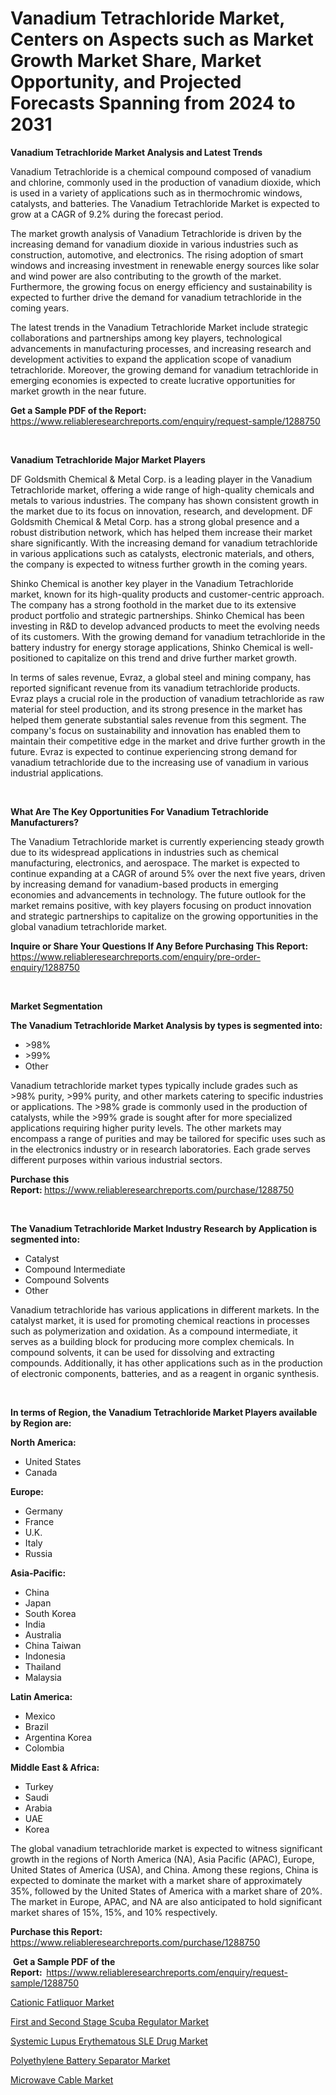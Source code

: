 <p><h1>Vanadium Tetrachloride Market, Centers on Aspects such as Market Growth Market Share, Market Opportunity, and Projected Forecasts Spanning from 2024 to 2031</h1></p><p><strong>Vanadium Tetrachloride Market Analysis and Latest Trends</strong></p>
<p><p>Vanadium Tetrachloride is a chemical compound composed of vanadium and chlorine, commonly used in the production of vanadium dioxide, which is used in a variety of applications such as in thermochromic windows, catalysts, and batteries. The Vanadium Tetrachloride Market is expected to grow at a CAGR of 9.2% during the forecast period. </p><p>The market growth analysis of Vanadium Tetrachloride is driven by the increasing demand for vanadium dioxide in various industries such as construction, automotive, and electronics. The rising adoption of smart windows and increasing investment in renewable energy sources like solar and wind power are also contributing to the growth of the market. Furthermore, the growing focus on energy efficiency and sustainability is expected to further drive the demand for vanadium tetrachloride in the coming years.</p><p>The latest trends in the Vanadium Tetrachloride Market include strategic collaborations and partnerships among key players, technological advancements in manufacturing processes, and increasing research and development activities to expand the application scope of vanadium tetrachloride. Moreover, the growing demand for vanadium tetrachloride in emerging economies is expected to create lucrative opportunities for market growth in the near future.</p></p>
<p><strong>Get a Sample PDF of the Report:&nbsp;</strong> <a href="https://www.reliableresearchreports.com/enquiry/request-sample/1288750">https://www.reliableresearchreports.com/enquiry/request-sample/1288750</a></p>
<p>&nbsp;</p>
<p><strong>Vanadium Tetrachloride Major Market Players</strong></p>
<p><p>DF Goldsmith Chemical & Metal Corp. is a leading player in the Vanadium Tetrachloride market, offering a wide range of high-quality chemicals and metals to various industries. The company has shown consistent growth in the market due to its focus on innovation, research, and development. DF Goldsmith Chemical & Metal Corp. has a strong global presence and a robust distribution network, which has helped them increase their market share significantly. With the increasing demand for vanadium tetrachloride in various applications such as catalysts, electronic materials, and others, the company is expected to witness further growth in the coming years.</p><p>Shinko Chemical is another key player in the Vanadium Tetrachloride market, known for its high-quality products and customer-centric approach. The company has a strong foothold in the market due to its extensive product portfolio and strategic partnerships. Shinko Chemical has been investing in R&D to develop advanced products to meet the evolving needs of its customers. With the growing demand for vanadium tetrachloride in the battery industry for energy storage applications, Shinko Chemical is well-positioned to capitalize on this trend and drive further market growth.</p><p>In terms of sales revenue, Evraz, a global steel and mining company, has reported significant revenue from its vanadium tetrachloride products. Evraz plays a crucial role in the production of vanadium tetrachloride as raw material for steel production, and its strong presence in the market has helped them generate substantial sales revenue from this segment. The company's focus on sustainability and innovation has enabled them to maintain their competitive edge in the market and drive further growth in the future. Evraz is expected to continue experiencing strong demand for vanadium tetrachloride due to the increasing use of vanadium in various industrial applications.</p></p>
<p>&nbsp;</p>
<p><strong>What Are The Key Opportunities For Vanadium Tetrachloride Manufacturers?</strong></p>
<p><p>The Vanadium Tetrachloride market is currently experiencing steady growth due to its widespread applications in industries such as chemical manufacturing, electronics, and aerospace. The market is expected to continue expanding at a CAGR of around 5% over the next five years, driven by increasing demand for vanadium-based products in emerging economies and advancements in technology. The future outlook for the market remains positive, with key players focusing on product innovation and strategic partnerships to capitalize on the growing opportunities in the global vanadium tetrachloride market.</p></p>
<p><strong>Inquire or Share Your Questions If Any Before Purchasing This Report:</strong> <a href="https://www.reliableresearchreports.com/enquiry/pre-order-enquiry/1288750">https://www.reliableresearchreports.com/enquiry/pre-order-enquiry/1288750</a></p>
<p>&nbsp;</p>
<p><strong>Market Segmentation</strong></p>
<p><strong>The Vanadium Tetrachloride Market Analysis by types is segmented into:</strong></p>
<p><ul><li>>98%</li><li>>99%</li><li>Other</li></ul></p>
<p><p>Vanadium tetrachloride market types typically include grades such as >98% purity, >99% purity, and other markets catering to specific industries or applications. The >98% grade is commonly used in the production of catalysts, while the >99% grade is sought after for more specialized applications requiring higher purity levels. The other markets may encompass a range of purities and may be tailored for specific uses such as in the electronics industry or in research laboratories. Each grade serves different purposes within various industrial sectors.</p></p>
<p><strong>Purchase this Report:&nbsp;</strong><a href="https://www.reliableresearchreports.com/purchase/1288750">https://www.reliableresearchreports.com/purchase/1288750</a></p>
<p>&nbsp;</p>
<p><strong>The Vanadium Tetrachloride Market Industry Research by Application is segmented into:</strong></p>
<p><ul><li>Catalyst</li><li>Compound Intermediate</li><li>Compound Solvents</li><li>Other</li></ul></p>
<p><p>Vanadium tetrachloride has various applications in different markets. In the catalyst market, it is used for promoting chemical reactions in processes such as polymerization and oxidation. As a compound intermediate, it serves as a building block for producing more complex chemicals. In compound solvents, it can be used for dissolving and extracting compounds. Additionally, it has other applications such as in the production of electronic components, batteries, and as a reagent in organic synthesis.</p></p>
<p>&nbsp;</p>
<p><strong>In terms of Region, the Vanadium Tetrachloride Market Players available by Region are:</strong></p>
<p>
    <p> <strong> North America: </strong>
        <ul>
            <li>United States</li>
            <li>Canada</li>
        </ul>
        </p> 
    <p> <strong> Europe: </strong>
        <ul>
            <li>Germany</li>
            <li>France</li>
            <li>U.K.</li>
            <li>Italy</li>
            <li>Russia</li>
        </ul>
        </p> 
    <p> <strong> Asia-Pacific: </strong>
        <ul>
            <li>China</li>
            <li>Japan</li>
            <li>South Korea</li>
            <li>India</li>
            <li>Australia</li>
            <li>China Taiwan</li>
            <li>Indonesia</li>
            <li>Thailand</li>
            <li>Malaysia</li>
        </ul>
        </p> 
    <p> <strong> Latin America: </strong>
        <ul>
            <li>Mexico</li>
            <li>Brazil</li>
            <li>Argentina Korea</li>
            <li>Colombia</li>
        </ul>
        </p> 
    <p> <strong> Middle East & Africa: </strong>
        <ul>
            <li>Turkey</li>
            <li>Saudi</li>
            <li>Arabia</li>
            <li>UAE</li>
            <li>Korea</li>
        </ul>
    </p>
    </p>
<p><p>The global vanadium tetrachloride market is expected to witness significant growth in the regions of North America (NA), Asia Pacific (APAC), Europe, United States of America (USA), and China. Among these regions, China is expected to dominate the market with a market share of approximately 35%, followed by the United States of America with a market share of 20%. The market in Europe, APAC, and NA are also anticipated to hold significant market shares of 15%, 15%, and 10% respectively.</p></p>
<p><strong>Purchase this Report: </strong><a href="https://www.reliableresearchreports.com/purchase/1288750">https://www.reliableresearchreports.com/purchase/1288750</a></p>
<p>&nbsp;<strong>Get a Sample PDF of the Report:&nbsp;&nbsp;</strong><a href="https://www.reliableresearchreports.com/enquiry/request-sample/1288750">https://www.reliableresearchreports.com/enquiry/request-sample/1288750</a></p>
<p><strong></strong></p>
<p><p><a href="https://three-jumbo-f6d.notion.site/Cationic-Fatliquor-Market-Share-Market-New-Trends-Analysis-Report-By-Type-By-Application-By-End--70b35f325e9c42cba7f1b32983fd4290">Cationic Fatliquor Market</a></p><p><a href="https://noble-drawer-34c.notion.site/First-and-Second-Stage-Scuba-Regulator-Market-Size-Furnishes-Valuable-Information-Encompassing-Marke-12487f41fb7241ce862eafb75e4e32a6">First and Second Stage Scuba Regulator Market</a></p><p><a href="https://iodized-pantydraco-05c.notion.site/Systemic-Lupus-Erythematous-SLE-Drug-Market-Centers-on-Aspects-such-as-Market-Growth-Market-Share--27ab9f2deeb343ecb5a29c95b11e121a">Systemic Lupus Erythematous SLE Drug Market</a></p><p><a href="https://view.publitas.com/reportprime-1/polyethylene-battery-separator-market-size-global-industry-overview-market-segmentation-and-forecast-2024-to-2031/">Polyethylene Battery Separator Market</a></p><p><a href="https://view.publitas.com/reportprime-1/microwave-cable-market-research-report-provides-thorough-industry-overview-which-offers-an-in-depth-analysis-of-product-trends-and-new-market-divisions/">Microwave Cable Market</a></p></p>